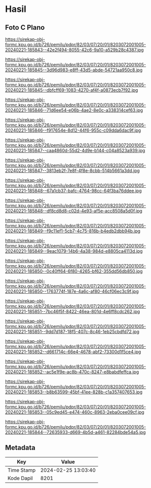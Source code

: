 # Hasil

## Foto C Plano

https://sirekap-obj-formc.kpu.go.id/b726/pemilu/pdpr/82/03/07/20/01/8203072001005-20240221-185843--42e2f494-8055-42c6-9a10-a529b28c4387.jpg

https://sirekap-obj-formc.kpu.go.id/b726/pemilu/pdpr/82/03/07/20/01/8203072001005-20240221-185845--3d96d983-e8ff-43d5-abde-54721aa950c8.jpg

https://sirekap-obj-formc.kpu.go.id/b726/pemilu/pdpr/82/03/07/20/01/8203072001005-20240221-185845--dbfcff69-1083-4270-af4f-a0873ecb7f92.jpg

https://sirekap-obj-formc.kpu.go.id/b726/pemilu/pdpr/82/03/07/20/01/8203072001005-20240221-185846--71d6ee54-e06b-4ae2-8e0c-a338314cef63.jpg

https://sirekap-obj-formc.kpu.go.id/b726/pemilu/pdpr/82/03/07/20/01/8203072001005-20240221-185846--f917654e-8d12-44f6-955c-c09dda6dac9f.jpg

https://sirekap-obj-formc.kpu.go.id/b726/pemilu/pdpr/82/03/07/20/01/8203072001005-20240221-185847--caa4860d-55d2-4d9e-b144-c04a8523a939.jpg

https://sirekap-obj-formc.kpu.go.id/b726/pemilu/pdpr/82/03/07/20/01/8203072001005-20240221-185847--3813eb2f-7e8f-4f8e-8cbb-514b5661a3dd.jpg

https://sirekap-obj-formc.kpu.go.id/b726/pemilu/pdpr/82/03/07/20/01/8203072001005-20240221-185848--67a1cb37-bafc-4764-98cc-64f3ba76ddee.jpg

https://sirekap-obj-formc.kpu.go.id/b726/pemilu/pdpr/82/03/07/20/01/8203072001005-20240221-185848--df8cd8d8-c02d-4e93-af5e-acc8508a5d0f.jpg

https://sirekap-obj-formc.kpu.go.id/b726/pemilu/pdpr/82/03/07/20/01/8203072001005-20240221-185849--f9c11ef1-5cb7-4c75-816b-b4edb2dbb94b.jpg

https://sirekap-obj-formc.kpu.go.id/b726/pemilu/pdpr/82/03/07/20/01/8203072001005-20240221-185849--9eac1079-14b6-4a38-984d-e8805ca4113d.jpg

https://sirekap-obj-formc.kpu.go.id/b726/pemilu/pdpr/82/03/07/20/01/8203072001005-20240221-185850--0c40ff64-6f80-4265-bf62-355dd56db850.jpg

https://sirekap-obj-formc.kpu.go.id/b726/pemilu/pdpr/82/03/07/20/01/8203072001005-20240221-185850--1763774f-187e-4a6c-af80-46cf06ec3c9f.jpg

https://sirekap-obj-formc.kpu.go.id/b726/pemilu/pdpr/82/03/07/20/01/8203072001005-20240221-185851--7bc46f5f-8422-46ea-801d-4e6ff8cdc262.jpg

https://sirekap-obj-formc.kpu.go.id/b726/pemilu/pdpr/82/03/07/20/01/8203072001005-20240221-185851--9dd7d187-18f5-407c-8c46-1eb25cbdfd72.jpg

https://sirekap-obj-formc.kpu.go.id/b726/pemilu/pdpr/82/03/07/20/01/8203072001005-20240221-185852--d661714c-66e4-4678-abf2-73300d1f5ce4.jpg

https://sirekap-obj-formc.kpu.go.id/b726/pemilu/pdpr/82/03/07/20/01/8203072001005-20240221-185852--ac5e1f9e-ac8b-470c-8247-e8babdfeffca.jpg

https://sirekap-obj-formc.kpu.go.id/b726/pemilu/pdpr/82/03/07/20/01/8203072001005-20240221-185853--b8b63599-45bf-41ee-828b-c1a357407653.jpg

https://sirekap-obj-formc.kpu.go.id/b726/pemilu/pdpr/82/03/07/20/01/8203072001005-20240221-185853--05c9ed45-e474-460c-8963-2eba0cee09cf.jpg

https://sirekap-obj-formc.kpu.go.id/b726/pemilu/pdpr/82/03/07/20/01/8203072001005-20240221-185844--72635933-d669-4b5d-a461-82284bde54a5.jpg


## Metadata

| Key        | Value               |
| ---------- | ------------------- |
| Time Stamp | 2024-02-25 13:03:40 |
| Kode Dapil | 8201                |



